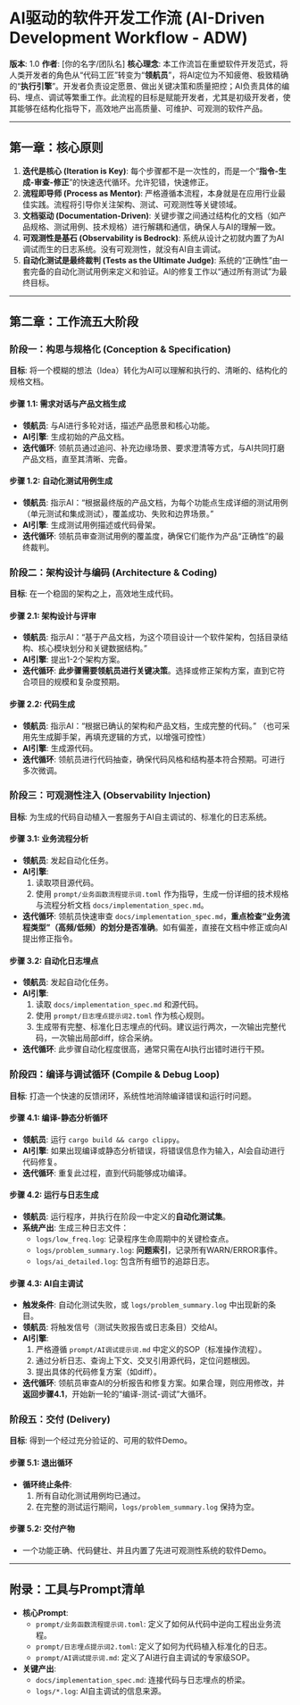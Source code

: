 # AI驱动的软件开发工作流 (AI-Driven Development Workflow - ADW)

**版本**: 1.0
**作者**: [你的名字/团队名]
**核心理念**: 本工作流旨在重塑软件开发范式，将人类开发者的角色从“代码工匠”转变为“**领航员**”，将AI定位为不知疲倦、极致精确的“**执行引擎**”。开发者负责设定愿景、做出关键决策和质量把控；AI负责具体的编码、埋点、调试等繁重工作。此流程的目标是赋能开发者，尤其是初级开发者，使其能够在结构化指导下，高效地产出高质量、可维护、可观测的软件产品。

---

## 第一章：核心原则

1.  **迭代是核心 (Iteration is Key)**: 每个步骤都不是一次性的，而是一个“**指令-生成-审查-修正**”的快速迭代循环。允许犯错，快速修正。
2.  **流程即导师 (Process as Mentor)**: 严格遵循本流程，本身就是在应用行业最佳实践。流程将引导你关注架构、测试、可观测性等关键领域。
3.  **文档驱动 (Documentation-Driven)**: 关键步骤之间通过结构化的文档（如产品规格、测试用例、技术规格）进行解耦和通信，确保人与AI的理解一致。
4.  **可观测性是基石 (Observability is Bedrock)**: 系统从设计之初就内置了为AI调试而生的日志系统。没有可观测性，就没有AI自主调试。
5.  **自动化测试是最终裁判 (Tests as the Ultimate Judge)**: 系统的“正确性”由一套完备的自动化测试用例来定义和验证。AI的修复工作以“通过所有测试”为最终目标。

---

## 第二章：工作流五大阶段

### 阶段一：构思与规格化 (Conception & Specification)

**目标**: 将一个模糊的想法（Idea）转化为AI可以理解和执行的、清晰的、结构化的规格文档。

#### 步骤 1.1: 需求对话与产品文档生成
*   **领航员**: 与AI进行多轮对话，描述产品愿景和核心功能。
*   **AI引擎**: 生成初始的产品文档。
*   **迭代循环**: 领航员通过追问、补充边缘场景、要求澄清等方式，与AI共同打磨产品文档，直至其清晰、完备。

#### 步骤 1.2: 自动化测试用例生成
*   **领航员**: 指示AI：“根据最终版的产品文档，为每个功能点生成详细的测试用例（单元测试和集成测试），覆盖成功、失败和边界场景。”
*   **AI引擎**: 生成测试用例描述或代码骨架。
*   **迭代循环**: 领航员审查测试用例的覆盖度，确保它们能作为产品“正确性”的最终裁判。

### 阶段二：架构设计与编码 (Architecture & Coding)

**目标**: 在一个稳固的架构之上，高效地生成代码。

#### 步骤 2.1: 架构设计与评审
*   **领航员**: 指示AI：“基于产品文档，为这个项目设计一个软件架构，包括目录结构、核心模块划分和关键数据结构。”
*   **AI引擎**: 提出1-2个架构方案。
*   **迭代循环**: **此步骤需要领航员进行关键决策**。选择或修正架构方案，直到它符合项目的规模和复杂度预期。

#### 步骤 2.2: 代码生成
*   **领航员**: 指示AI：“根据已确认的架构和产品文档，生成完整的代码。” （也可采用先生成脚手架，再填充逻辑的方式，以增强可控性）
*   **AI引擎**: 生成源代码。
*   **迭代循环**: 领航员进行代码抽查，确保代码风格和结构基本符合预期。可进行多次微调。

### 阶段三：可观测性注入 (Observability Injection)

**目标**: 为生成的代码自动植入一套服务于AI自主调试的、标准化的日志系统。

#### 步骤 3.1: 业务流程分析
*   **领航员**: 发起自动化任务。
*   **AI引擎**:
    1.  读取项目源代码。
    2.  使用 `prompt/业务函数流程提示词.toml` 作为指导，生成一份详细的技术规格与流程分析文档 `docs/implementation_spec.md`。
*   **迭代循环**: 领航员快速审查 `docs/implementation_spec.md`，**重点检查“业务流程类型”（高频/低频）的划分是否准确**。如有偏差，直接在文档中修正或向AI提出修正指令。

#### 步骤 3.2: 自动化日志埋点
*   **领航员**: 发起自动化任务。
*   **AI引擎**:
    1.  读取 `docs/implementation_spec.md` 和源代码。
    2.  使用 `prompt/日志埋点提示词2.toml` 作为核心规则。
    3.  生成带有完整、标准化日志埋点的代码。建议运行两次，一次输出完整代码，一次输出局部diff，综合采纳。
*   **迭代循环**: 此步骤自动化程度很高，通常只需在AI执行出错时进行干预。

### 阶段四：编译与调试循环 (Compile & Debug Loop)

**目标**: 打造一个快速的反馈闭环，系统性地消除编译错误和运行时问题。

#### 步骤 4.1: 编译-静态分析循环
*   **领航员**: 运行 `cargo build && cargo clippy`。
*   **AI引擎**: 如果出现编译或静态分析错误，将错误信息作为输入，AI会自动进行代码修复。
*   **迭代循环**: 重复此过程，直到代码能够成功编译。

#### 步骤 4.2: 运行与日志生成
*   **领航员**: 运行程序，并执行在阶段一中定义的**自动化测试集**。
*   **系统产出**: 生成三种日志文件：
    *   `logs/low_freq.log`: 记录程序生命周期中的关键检查点。
    *   `logs/problem_summary.log`: **问题索引**，记录所有WARN/ERROR事件。
    *   `logs/ai_detailed.log`: 包含所有细节的追踪日志。

#### 步骤 4.3: AI自主调试
*   **触发条件**: 自动化测试失败，或 `logs/problem_summary.log` 中出现新的条目。
*   **领航员**: 将触发信号（测试失败报告或日志条目）交给AI。
*   **AI引擎**:
    1.  严格遵循 `prompt/AI调试提示词.md` 中定义的SOP（标准操作流程）。
    2.  通过分析日志、查询上下文、交叉引用源代码，定位问题根因。
    3.  提出具体的代码修复方案（如diff）。
*   **迭代循环**: 领航员审查AI的分析报告和修复方案。如果合理，则应用修改，并**返回步骤4.1**，开始新一轮的“编译-测试-调试”大循环。

### 阶段五：交付 (Delivery)

**目标**: 得到一个经过充分验证的、可用的软件Demo。

#### 步骤 5.1: 退出循环
*   **循环终止条件**:
    1.  所有自动化测试用例均已通过。
    2.  在完整的测试运行期间，`logs/problem_summary.log` 保持为空。

#### 步骤 5.2: 交付产物
*   一个功能正确、代码健壮、并且内置了先进可观测性系统的软件Demo。

---

## 附录：工具与Prompt清单

*   **核心Prompt**:
    *   `prompt/业务函数流程提示词.toml`: 定义了如何从代码中逆向工程出业务流程。
    *   `prompt/日志埋点提示词2.toml`: 定义了如何为代码植入标准化的日志。
    *   `prompt/AI调试提示词.md`: 定义了AI进行自主调试的专家级SOP。
*   **关键产出**:
    *   `docs/implementation_spec.md`: 连接代码与日志埋点的桥梁。
    *   `logs/*.log`: AI自主调试的信息来源。